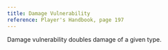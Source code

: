 ```yaml
---
title: Damage Vulnerability
reference: Player's Handbook, page 197
---
```


Damage vulnerability doubles damage of a given type.
